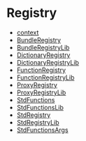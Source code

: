 # Registry

<!-- START_INDEX -->
- [context](./context/index.md)
- [BundleRegistry](./BundleRegistry.sol/struct.BundleRegistry.md)
- [BundleRegistryLib](./BundleRegistry.sol/library.BundleRegistryLib.md)
- [DictionaryRegistry](./DictionaryRegistry.sol/struct.DictionaryRegistry.md)
- [DictionaryRegistryLib](./DictionaryRegistry.sol/library.DictionaryRegistryLib.md)
- [FunctionRegistry](./FunctionRegistry.sol/struct.FunctionRegistry.md)
- [FunctionRegistryLib](./FunctionRegistry.sol/library.FunctionRegistryLib.md)
- [ProxyRegistry](./ProxyRegistry.sol/struct.ProxyRegistry.md)
- [ProxyRegistryLib](./ProxyRegistry.sol/library.ProxyRegistryLib.md)
- [StdFunctions](./StdFunctions.sol/struct.StdFunctions.md)
- [StdFunctionsLib](./StdFunctions.sol/library.StdFunctionsLib.md)
- [StdRegistry](./StdRegistry.sol/struct.StdRegistry.md)
- [StdRegistryLib](./StdRegistry.sol/library.StdRegistryLib.md)
- [StdFunctionsArgs](./StdRegistry.sol/library.StdFunctionsArgs.md)
<!-- END_INDEX -->
